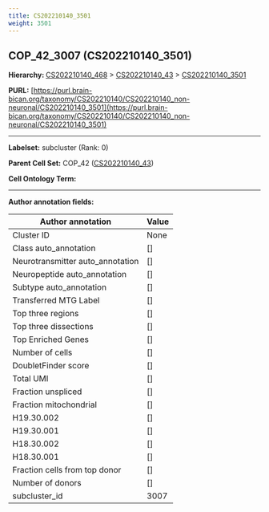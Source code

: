 ```yaml
---
title: CS202210140_3501
weight: 3501
---
```

## COP_42_3007 (CS202210140_3501)
<b>Hierarchy: </b>
[CS202210140_468](../CS202210140_468) >
[CS202210140_43](../CS202210140_43) >
[CS202210140_3501](../CS202210140_3501)

**PURL:** [https://purl.brain-bican.org/taxonomy/CS202210140/CS202210140_non-neuronal/CS202210140_3501](https://purl.brain-bican.org/taxonomy/CS202210140/CS202210140_non-neuronal/CS202210140_3501)

---


**Labelset:** subcluster (Rank: 0)

**Parent Cell Set:** COP_42 ([CS202210140_43](../CS202210140_43))



**Cell Ontology Term:** 

[MARKER GENES.]: #


---

[TRANSFERRED ANNOTATIONS.]: #


[AUTHOR ANNOTATION FIELDS.]: #


**Author annotation fields:**

| Author annotation | Value |
|-------------------|-------|
|Cluster ID|None|
|Class auto_annotation|[]|
|Neurotransmitter auto_annotation|[]|
|Neuropeptide auto_annotation|[]|
|Subtype auto_annotation|[]|
|Transferred MTG Label|[]|
|Top three regions|[]|
|Top three dissections|[]|
|Top Enriched Genes|[]|
|Number of cells|[]|
|DoubletFinder score|[]|
|Total UMI|[]|
|Fraction unspliced|[]|
|Fraction mitochondrial|[]|
|H19.30.002|[]|
|H19.30.001|[]|
|H18.30.002|[]|
|H18.30.001|[]|
|Fraction cells from top donor|[]|
|Number of donors|[]|
|subcluster_id|3007|

